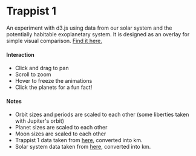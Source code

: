 # Trappist 1

An experiment with d3.js using data from our solar system and the potentially habitable exoplanetary system. It is designed as an overlay for simple visual comparison. [Find it here.](https://nllho.github.io/trappist1/)

#### Interaction
* Click and drag to pan
* Scroll to zoom
* Hover to freeze the animations
* Click the planets for a fun fact!

#### Notes
* Orbit sizes and periods are scaled to each other (some liberties taken with Jupiter's orbit)
* Planet sizes are scaled to each other
* Moon sizes are scaled to each other
* Trappist 1 data taken from [here](http://www.trappist.one/), converted into km.
* Solar system data taken from [here](https://nssdc.gsfc.nasa.gov/planetary/factsheet/), converted into km.

